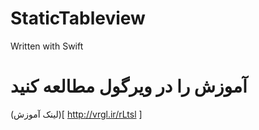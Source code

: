 # StaticTableview
Written with Swift 

# آموزش را در ویرگول مطالعه کنید 

(لینک آموزش)[ http://vrgl.ir/rLtsl ]
